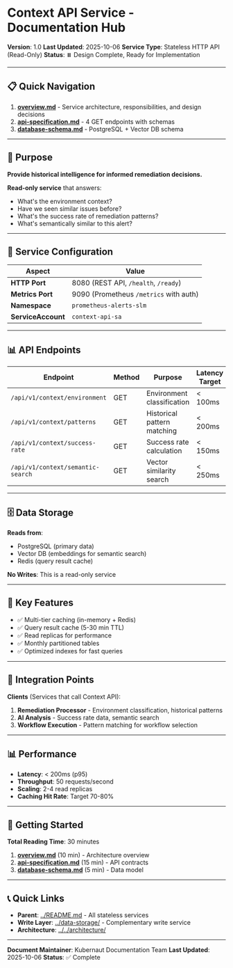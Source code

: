 # Context API Service - Documentation Hub

**Version**: 1.0
**Last Updated**: 2025-10-06
**Service Type**: Stateless HTTP API (Read-Only)
**Status**: ⏸️ Design Complete, Ready for Implementation

---

## 📋 Quick Navigation

1. **[overview.md](./overview.md)** - Service architecture, responsibilities, and design decisions
2. **[api-specification.md](./api-specification.md)** - 4 GET endpoints with schemas
3. **[database-schema.md](./database-schema.md)** - PostgreSQL + Vector DB schema

---

## 🎯 Purpose

**Provide historical intelligence for informed remediation decisions.**

**Read-only service** that answers:
- What's the environment context?
- Have we seen similar issues before?
- What's the success rate of remediation patterns?
- What's semantically similar to this alert?

---

## 🔌 Service Configuration

| Aspect | Value |
|--------|-------|
| **HTTP Port** | 8080 (REST API, `/health`, `/ready`) |
| **Metrics Port** | 9090 (Prometheus `/metrics` with auth) |
| **Namespace** | `prometheus-alerts-slm` |
| **ServiceAccount** | `context-api-sa` |

---

## 📊 API Endpoints

| Endpoint | Method | Purpose | Latency Target |
|----------|--------|---------|----------------|
| `/api/v1/context/environment` | GET | Environment classification | < 100ms |
| `/api/v1/context/patterns` | GET | Historical pattern matching | < 200ms |
| `/api/v1/context/success-rate` | GET | Success rate calculation | < 150ms |
| `/api/v1/context/semantic-search` | GET | Vector similarity search | < 250ms |

---

## 🗄️ Data Storage

**Reads from**:
- PostgreSQL (primary data)
- Vector DB (embeddings for semantic search)
- Redis (query result cache)

**No Writes**: This is a read-only service

---

## 🎯 Key Features

- ✅ Multi-tier caching (in-memory + Redis)
- ✅ Query result cache (5-30 min TTL)
- ✅ Read replicas for performance
- ✅ Monthly partitioned tables
- ✅ Optimized indexes for fast queries

---

## 🔗 Integration Points

**Clients** (Services that call Context API):
1. **Remediation Processor** - Environment classification, historical patterns
2. **AI Analysis** - Success rate data, semantic search
3. **Workflow Execution** - Pattern matching for workflow selection

---

## 📊 Performance

- **Latency**: < 200ms (p95)
- **Throughput**: 50 requests/second
- **Scaling**: 2-4 read replicas
- **Caching Hit Rate**: Target 70-80%

---

## 🚀 Getting Started

**Total Reading Time**: 30 minutes

1. **[overview.md](./overview.md)** (10 min) - Architecture overview
2. **[api-specification.md](./api-specification.md)** (15 min) - API contracts
3. **[database-schema.md](./database-schema.md)** (5 min) - Data model

---

## 📞 Quick Links

- **Parent**: [../README.md](../README.md) - All stateless services
- **Write Layer**: [../data-storage/](../data-storage/) - Complementary write service
- **Architecture**: [../../architecture/](../../architecture/)

---

**Document Maintainer**: Kubernaut Documentation Team
**Last Updated**: 2025-10-06
**Status**: ✅ Complete

